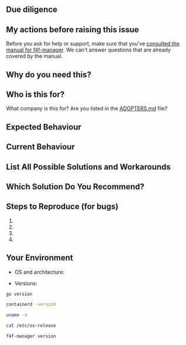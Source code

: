 ## Due diligence

<!-- Due dilligence -->

## My actions before raising this issue

Before you ask for help or support, make sure that you've [consulted the manual for f4f-manager](https://openfaas.gumroad.com/l/serverless-for-everyone-else). We can't answer questions that are already covered by the manual.

<!-- How is this affecting you? What task are you trying to accomplish? -->

## Why do you need this?

<!-- Attempts to mask or hide this may result in the issue being closed -->

## Who is this for?

What company is this for? Are you listed in the [ADOPTERS.md](https://github.com/openfaas/faas/blob/master/ADOPTERS.md) file?

<!--- Provide a general summary of the issue in the Title above -->

## Expected Behaviour

<!--- If you're describing a bug, tell us what should happen -->
<!--- If you're suggesting a change/improvement, tell us how it should work -->

## Current Behaviour

<!--- If describing a bug, tell us what happens instead of the expected behavior -->
<!--- If suggesting a change/improvement, explain the difference from current behavior -->

## List All Possible Solutions and Workarounds

<!--- Suggest a fix/reason for the bug, or ideas how to implement  -->
<!--- the addition or change -->
<!--- Is there a workaround which could avoid making changes? -->

## Which Solution Do You Recommend?

<!--- Pick your preferred solution, if you were to implement and maintain this change -->

## Steps to Reproduce (for bugs)

<!--- Provide a link to a live example, or an unambiguous set of steps to -->
<!--- reproduce this bug. Include code to reproduce, if relevant -->

1.
2.
3.
4.

## Your Environment

- OS and architecture:

- Versions:

```sh
go version

containerd -version

uname -a

cat /etc/os-release

f4f-manager version
```

